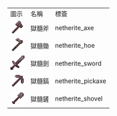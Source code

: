 <table>
	<tablebody>
		<tr>
			<td>圖示</td>
			<td>名稱</td>
			<td>標簽</td>
		</tr>
		<tr>
			<td><img src="mc_icon/tools/netherite_axe.png"></td>
			<td>獄髓斧</td>
			<td>netherite_axe</td>
		</tr>
		<tr>
			<td><img src="mc_icon/tools/netherite_hoe.png"></td>
			<td>獄髓鋤</td>
			<td>netherite_hoe</td>
		</tr>
		<tr>
			<td><img src="mc_icon/combat/netherite_sword.png"></td>
			<td>獄髓劍</td>
			<td>netherite_sword</td>
		</tr>
		<tr>
			<td><img src="mc_icon/tools/netherite_pickaxe.png"></td>
			<td>獄髓鎬</td>
			<td>netherite_pickaxe</td>
		</tr>
		<tr>
			<td><img src="mc_icon/tools/netherite_shovel.png"></td>
			<td>獄髓鏟</td>
			<td>netherite_shovel</td>
		</tr>
	</tablebody>
</table>